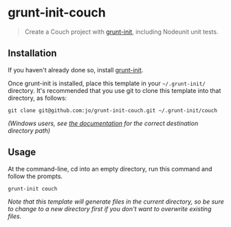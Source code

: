 # grunt-init-couch

> Create a Couch project with [grunt-init][], including Nodeunit unit tests.

[grunt-init]: http://gruntjs.com/project-scaffolding

## Installation
If you haven't already done so, install [grunt-init][].

Once grunt-init is installed, place this template in your `~/.grunt-init/` directory. It's recommended that you use git to clone this template into that directory, as follows:

```
git clone git@github.com:jo/grunt-init-couch.git ~/.grunt-init/couch
```

_(Windows users, see [the documentation][grunt-init] for the correct destination directory path)_

## Usage

At the command-line, cd into an empty directory, run this command and follow the prompts.

```
grunt-init couch
```

_Note that this template will generate files in the current directory, so be sure to change to a new directory first if you don't want to overwrite existing files._
